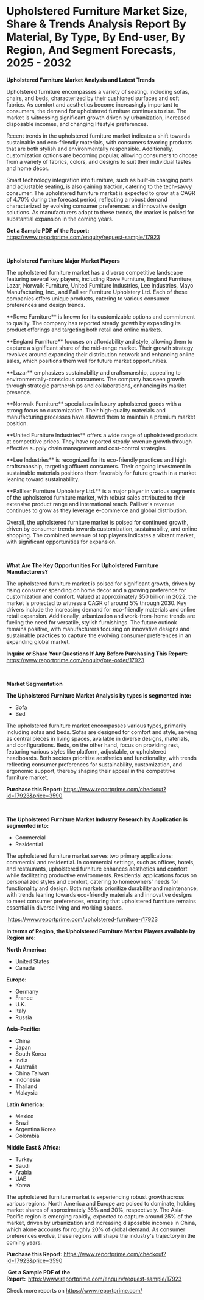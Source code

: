 <p><h1>Upholstered Furniture Market Size, Share & Trends Analysis Report By Material, By Type, By End-user, By Region, And Segment Forecasts, 2025 - 2032</h1></p><p><strong>Upholstered Furniture Market Analysis and Latest Trends</strong></p>
<p><p>Upholstered furniture encompasses a variety of seating, including sofas, chairs, and beds, characterized by their cushioned surfaces and soft fabrics. As comfort and aesthetics become increasingly important to consumers, the demand for upholstered furniture continues to rise. The market is witnessing significant growth driven by urbanization, increased disposable incomes, and changing lifestyle preferences.</p><p>Recent trends in the upholstered furniture market indicate a shift towards sustainable and eco-friendly materials, with consumers favoring products that are both stylish and environmentally responsible. Additionally, customization options are becoming popular, allowing consumers to choose from a variety of fabrics, colors, and designs to suit their individual tastes and home décor.</p><p>Smart technology integration into furniture, such as built-in charging ports and adjustable seating, is also gaining traction, catering to the tech-savvy consumer. The upholstered furniture market is expected to grow at a CAGR of 4.70% during the forecast period, reflecting a robust demand characterized by evolving consumer preferences and innovative design solutions. As manufacturers adapt to these trends, the market is poised for substantial expansion in the coming years.</p></p>
<p><strong>Get a Sample PDF of the Report:&nbsp;</strong> <a href="https://www.reportprime.com/enquiry/request-sample/17923?utm_campaign=3518&utm_medium=2&utm_source=Github&utm_content=ia&utm_term=18032025&utm_id=upholstered-furniture">https://www.reportprime.com/enquiry/request-sample/17923</a></p>
<p>&nbsp;</p>
<p><strong>Upholstered Furniture Major Market Players</strong></p>
<p><p>The upholstered furniture market has a diverse competitive landscape featuring several key players, including Rowe Furniture, England Furniture, Lazar, Norwalk Furniture, United Furniture Industries, Lee Industries, Mayo Manufacturing, Inc., and Palliser Furniture Upholstery Ltd. Each of these companies offers unique products, catering to various consumer preferences and design trends.</p><p>**Rowe Furniture** is known for its customizable options and commitment to quality. The company has reported steady growth by expanding its product offerings and targeting both retail and online markets. </p><p>**England Furniture** focuses on affordability and style, allowing them to capture a significant share of the mid-range market. Their growth strategy revolves around expanding their distribution network and enhancing online sales, which positions them well for future market opportunities.</p><p>**Lazar** emphasizes sustainability and craftsmanship, appealing to environmentally-conscious consumers. The company has seen growth through strategic partnerships and collaborations, enhancing its market presence.</p><p>**Norwalk Furniture** specializes in luxury upholstered goods with a strong focus on customization. Their high-quality materials and manufacturing processes have allowed them to maintain a premium market position.</p><p>**United Furniture Industries** offers a wide range of upholstered products at competitive prices. They have reported steady revenue growth through effective supply chain management and cost-control strategies.</p><p>**Lee Industries** is recognized for its eco-friendly practices and high craftsmanship, targeting affluent consumers. Their ongoing investment in sustainable materials positions them favorably for future growth in a market leaning toward sustainability.</p><p>**Palliser Furniture Upholstery Ltd.** is a major player in various segments of the upholstered furniture market, with robust sales attributed to their extensive product range and international reach. Palliser's revenue continues to grow as they leverage e-commerce and global distribution.</p><p>Overall, the upholstered furniture market is poised for continued growth, driven by consumer trends towards customization, sustainability, and online shopping. The combined revenue of top players indicates a vibrant market, with significant opportunities for expansion.</p></p>
<p>&nbsp;</p>
<p><strong>What Are The Key Opportunities For Upholstered Furniture Manufacturers?</strong></p>
<p><p>The upholstered furniture market is poised for significant growth, driven by rising consumer spending on home decor and a growing preference for customization and comfort. Valued at approximately $50 billion in 2022, the market is projected to witness a CAGR of around 5% through 2030. Key drivers include the increasing demand for eco-friendly materials and online retail expansion. Additionally, urbanization and work-from-home trends are fueling the need for versatile, stylish furnishings. The future outlook remains positive, with manufacturers focusing on innovative designs and sustainable practices to capture the evolving consumer preferences in an expanding global market.</p></p>
<p><strong>Inquire or Share Your Questions If Any Before Purchasing This Report:</strong> <a href="https://www.reportprime.com/enquiry/pre-order/17923?utm_campaign=3518&utm_medium=2&utm_source=Github&utm_content=ia&utm_term=18032025&utm_id=upholstered-furniture">https://www.reportprime.com/enquiry/pre-order/17923</a></p>
<p>&nbsp;</p>
<p><strong>Market Segmentation</strong></p>
<p><strong>The Upholstered Furniture Market Analysis by types is segmented into:</strong></p>
<p><ul><li>Sofa</li><li>Bed</li></ul></p>
<p><p>The upholstered furniture market encompasses various types, primarily including sofas and beds. Sofas are designed for comfort and style, serving as central pieces in living spaces, available in diverse designs, materials, and configurations. Beds, on the other hand, focus on providing rest, featuring various styles like platform, adjustable, or upholstered headboards. Both sectors prioritize aesthetics and functionality, with trends reflecting consumer preferences for sustainability, customization, and ergonomic support, thereby shaping their appeal in the competitive furniture market.</p></p>
<p><strong>Purchase this Report:&nbsp;</strong><a href="https://www.reportprime.com/checkout?id=17923&price=3590&utm_campaign=3518&utm_medium=2&utm_source=Github&utm_content=ia&utm_term=18032025&utm_id=upholstered-furniture">https://www.reportprime.com/checkout?id=17923&price=3590</a></p>
<p>&nbsp;</p>
<p><strong>The Upholstered Furniture Market Industry Research by Application is segmented into:</strong></p>
<p><ul><li>Commercial</li><li>Residential</li></ul></p>
<p><p>The upholstered furniture market serves two primary applications: commercial and residential. In commercial settings, such as offices, hotels, and restaurants, upholstered furniture enhances aesthetics and comfort while facilitating productive environments. Residential applications focus on personalized styles and comfort, catering to homeowners’ needs for functionality and design. Both markets prioritize durability and maintenance, with trends leaning towards eco-friendly materials and innovative designs to meet consumer preferences, ensuring that upholstered furniture remains essential in diverse living and working spaces.</p></p>
<p><a href="https://www.reportprime.com/upholstered-furniture-r17923?utm_campaign=3518&utm_medium=2&utm_source=Github&utm_content=ia&utm_term=18032025&utm_id=upholstered-furniture">&nbsp;https://www.reportprime.com/upholstered-furniture-r17923</a></p>
<p><strong>In terms of Region, the Upholstered Furniture Market Players available by Region are:</strong></p>
<p>
    <p> <strong> North America: </strong>
        <ul>
            <li>United States</li>
            <li>Canada</li>
        </ul>
        </p> 
    <p> <strong> Europe: </strong>
        <ul>
            <li>Germany</li>
            <li>France</li>
            <li>U.K.</li>
            <li>Italy</li>
            <li>Russia</li>
        </ul>
        </p> 
    <p> <strong> Asia-Pacific: </strong>
        <ul>
            <li>China</li>
            <li>Japan</li>
            <li>South Korea</li>
            <li>India</li>
            <li>Australia</li>
            <li>China Taiwan</li>
            <li>Indonesia</li>
            <li>Thailand</li>
            <li>Malaysia</li>
        </ul>
        </p> 
    <p> <strong> Latin America: </strong>
        <ul>
            <li>Mexico</li>
            <li>Brazil</li>
            <li>Argentina Korea</li>
            <li>Colombia</li>
        </ul>
        </p> 
    <p> <strong> Middle East & Africa: </strong>
        <ul>
            <li>Turkey</li>
            <li>Saudi</li>
            <li>Arabia</li>
            <li>UAE</li>
            <li>Korea</li>
        </ul>
    </p>
    </p>
<p><p>The upholstered furniture market is experiencing robust growth across various regions. North America and Europe are poised to dominate, holding market shares of approximately 35% and 30%, respectively. The Asia-Pacific region is emerging rapidly, expected to capture around 25% of the market, driven by urbanization and increasing disposable incomes in China, which alone accounts for roughly 20% of global demand. As consumer preferences evolve, these regions will shape the industry's trajectory in the coming years.</p></p>
<p><strong>Purchase this Report: </strong><a href="https://www.reportprime.com/checkout?id=17923&price=3590&utm_campaign=3518&utm_medium=2&utm_source=Github&utm_content=ia&utm_term=18032025&utm_id=upholstered-furniture">https://www.reportprime.com/checkout?id=17923&price=3590</a></p>
<p>&nbsp;<strong>Get a Sample PDF of the Report:&nbsp;&nbsp;</strong><a href="https://www.reportprime.com/enquiry/request-sample/17923?utm_campaign=3518&utm_medium=2&utm_source=Github&utm_content=ia&utm_term=18032025&utm_id=upholstered-furniture">https://www.reportprime.com/enquiry/request-sample/17923</a></p>
<p><strong></strong></p>
<p>Check more reports on <a href="https://www.reportprime.com/?utm_campaign=3518&utm_medium=2&utm_source=Github&utm_content=ia&utm_term=18032025&utm_id=upholstered-furniture">https://www.reportprime.com/</a></p>